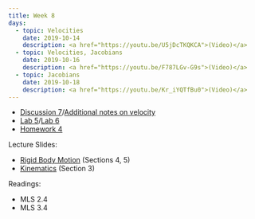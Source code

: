 ```yaml
---
title: Week 8
days:
  - topic: Velocities
    date: 2019-10-14
    description: <a href="https://youtu.be/U5jDcTKQKCA">(Video)</a>
  - topic: Velocities, Jacobians
    date: 2019-10-16
    description: <a href="https://youtu.be/F787LGv-G9s">(Video)</a>
  - topic: Jacobians
    date: 2019-10-18
    description: <a href="https://youtu.be/Kr_iYQTfBu0">(Video)</a>
---
```


- [Discussion 7](../assets/discussions/D7___Velocities_and_Adjoints.pdf)/[Additional notes on velocity](../assets/discussions/additional_velocity_notes.pdf)
- [Lab 5](../assets/labs/lab5.zip)/[Lab 6](../assets/labs/lab6.zip)
- [Homework 4](../assets/hw/HW4-fall2019.pdf)

Lecture Slides:
- [Rigid Body Motion](../assets/lectures/refs/RigidMotions_MLS_Chap2.pdf) (Sections 4, 5)
- [Kinematics](../assets/lectures/refs/Kinematics_MLS_Chap3.pdf) (Section 3)

Readings:
- MLS 2.4
- MLS 3.4
